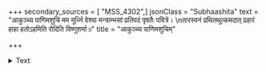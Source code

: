 +++
secondary_sources = [ "MSS_4302",]
jsonClass = "Subhaashita"
text = "आकुञ्च्य पाणिमशुचिं मम मूर्ध्नि वेश्या मन्त्राम्भसां प्रतिपदं पृषतैः पवित्रे।  \nतारस्वनं प्रथितथूत्कमदात् प्रहारं हाहा हतोऽहमिति रोदिति विष्णुशर्मा॥"
title = "आकुञ्च्य पाणिमशुचिम्"

+++

<details><summary>Text</summary>

आकुञ्च्य पाणिमशुचिं मम मूर्ध्नि वेश्या मन्त्राम्भसां प्रतिपदं पृषतैः पवित्रे।  
तारस्वनं प्रथितथूत्कमदात् प्रहारं हाहा हतोऽहमिति रोदिति विष्णुशर्मा॥
</details>
